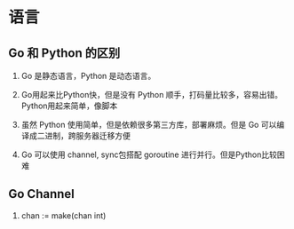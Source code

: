 # 语言

## Go 和 Python 的区别

1. Go 是静态语言，Python 是动态语言。

2. Go用起来比Python快，但是没有 Python 顺手，打码量比较多，容易出错。Python用起来简单，像脚本

3. 虽然 Python 使用简单，但是依赖很多第三方库，部署麻烦。但是 Go 可以编译成二进制，跨服务器迁移方便

4. Go 可以使用 channel, sync包搭配 goroutine 进行并行。但是Python比较困难

## Go Channel

1. chan := make(chan int)

